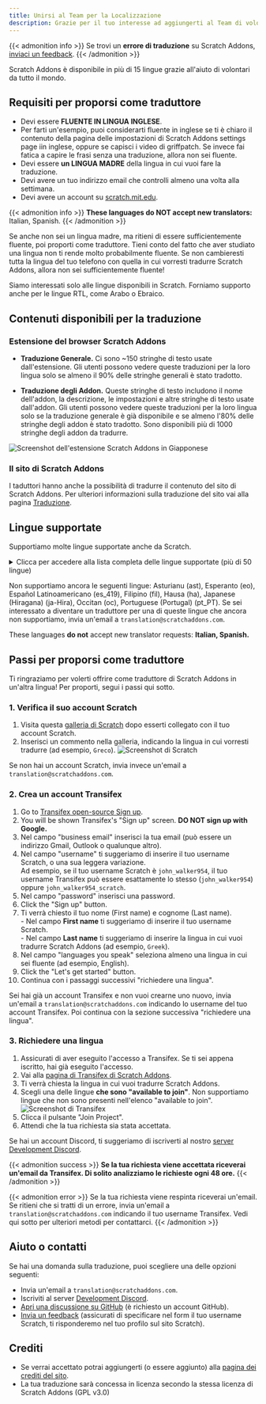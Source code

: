 ```yaml
---
title: Unirsi al Team per la Localizzazione
description: Grazie per il tuo interesse ad aggiungerti al Team di volontari che traducono Scratch Addons in altre lingue! Scratch Addons è un progetto open source no-profit che si occupa di mantenere l'estensione e creare nuovi addon grazie a sviluppatori web volontari.
---
```


{{< admonition info >}}
Se trovi un **errore di traduzione** su Scratch Addons, [inviaci un feedback](/feedback).
{{< /admonition >}}

Scratch Addons è disponibile in più di 15 lingue grazie all'aiuto di volontari da tutto il mondo.

## Requisiti per proporsi come traduttore

* Devi essere **FLUENTE IN LINGUA INGLESE**.
* Per farti un'esempio, puoi considerarti fluente in inglese se ti è chiaro il contenuto della pagina delle impostazioni di Scratch Addons settings page iin inglese, oppure se capisci i video di griffpatch. Se invece fai fatica a capire le frasi senza una traduzione, allora non sei fluente.
* Devi essere **un LINGUA MADRE** della lingua in cui vuoi fare la traduzione.
* Devi avere un tuo indirizzo email che controlli almeno una volta alla settimana.
* Devi avere un account su [scratch.mit.edu](https://scratch.mit.edu).

{{< admonition info >}}
**These languages do NOT accept new translators:** Italian, Spanish.<!-- This list of languages is also found below. Remember to update both. -->
{{< /admonition >}}

Se anche non sei un lingua madre, ma ritieni di essere sufficientemente fluente, poi proporti come traduttore. Tieni conto del fatto che aver studiato una lingua non ti rende molto probabilmente fluente. Se non cambieresti tutta la lingua del tuo telefono con quella in cui vorresti tradurre Scratch Addons, allora non sei sufficientemente fluente! 

Siamo interessati solo alle lingue disponibili in Scratch. Forniamo supporto anche per le lingue RTL, come Arabo o Ebraico.

## Contenuti disponibili per la traduzione

### Estensione del browser Scratch Addons

- **Traduzione Generale.** Ci sono ~150 stringhe di testo usate dall'estensione. Gli utenti possono vedere queste traduzioni per la loro lingua solo se almeno il 90% delle stringhe generali è stato tradotto.

- **Traduzione degli Addon.** Queste stringhe di testo includono il nome dell'addon, la descrizione, le impostazioni e altre stringhe di testo usate dall'addon. Gli utenti possono vedere queste traduzioni per la loro lingua solo se la traduzione generale è già disponibile e se almeno l'80% delle stringhe degli addon è stato tradotto. Sono disponibili più di 1000 stringhe degli addon da tradurre.

![Screenshot dell'estensione Scratch Addons in Giapponese](/assets/img/docs/transifex-general-vs-addons.png)

### Il sito di Scratch Addons

I taduttori hanno anche la possibilità di tradurre il contenuto del sito di Scratch Addons. Per ulteriori informazioni sulla traduzione del sito vai alla pagina [Traduzione](https://github.com/ScratchAddons/website-v2/wiki/Translating).

## Lingue supportate

Supportiamo molte lingue supportate anche da Scratch.

<details>
<summary>Clicca per accedere alla lista completa delle lingue supportate (più di 50 lingue)</summary>
Abkhaz (ab), Afrikaans (af), Amharic (am), Aragonese (an), Arabic (ar), Azerbaijani (az), Belarusian (be), Bulgarian (bg), Bengali (bn), Catalan (ca), Central Kurdish (ckb), Czech (cs), Welsh (cy), Danish (da), German (de), Greek (el), Spanish (es), Estonian (et), Basque (eu), Persian (fa), Finnish (fi), French (fr), Western Frisian (fy), Irish (ga), Gaelic, Scottish (gd), Galician (gl), Hebrew (he), Hindi (hi), Croatian (hr), Haitian (Haitian Creole) (ht), Hungarian (hu), Armenian (hy), Indonesian (id), Icelandic (is), Italian (it), Japanese (ja), Georgian (ka), Kazakh (kk), Khmer (km), Korean (ko), Kurdish (ku), Lithuanian (lt), Latvian (lv), Maori (mi), Mongolian (mn), Norwegian Bokmål (nb), Dutch (nl), Norwegian Nynorsk (nn), Northern Sotho (nso), Odia (or), Polish (pl), Portuguese (Brazil) (pt_BR), Quechua (qu), Rapa Nui (rap), Romanian (ro), Russian (ru), Slovak (sk), Slovenian (sl), Serbian (sr), Swedish (sv), Swahili (sw), Thai (th), Tswana (tn), Turkish (tr), Ukrainian (uk), Uzbek (uz), Vietnamese (vi), Xhosa (xh), Chinese (China) (zh_CN), Chinese (Taiwan) (zh_TW), Zulu (zu).
</details>

Non supportiamo ancora le seguenti lingue: Asturianu (ast), Esperanto (eo), Español Latinoamericano (es_419), Filipino (fil), Hausa (ha), Japanese (Hiragana) (ja-Hira), Occitan (oc), Portuguese (Portugal) (pt_PT). Se sei interessato a diventare un traduttore per una di queste lingue che ancora non supportiamo, invia un'email a `translation@scratchaddons.com`.

These languages **do not** accept new translator requests: **Italian, Spanish.**<!-- This list of languages is also found above. Remember to update both. -->

## Passi per proporsi come traduttore

Ti ringraziamo per volerti offrire come traduttore di Scratch Addons in un'altra lingua! Per proporti, segui i passi qui sotto.

### 1. Verifica il suo account Scratch
1. Visita questa [galleria di Scratch](https://scratch.mit.edu/studios/33665222/comments) dopo esserti collegato con il tuo account Scratch.
1. Inserisci un commento nella galleria, indicando la lingua in cui vorresti tradurre (ad esempio, `Greco`). 
![Screenshot di Scratch](/assets/img/docs/scratch-req-language.png)

Se non hai un account Scratch, invia invece un'email a `translation@scratchaddons.com`.

### 2. Crea un account Transifex
1. Go to [Transifex open-source Sign up](https://app.transifex.com/signup/open-source/?join_org=scratch-addons&join_project=scratch-addons-extension).  
1. You will be shown Transifex's "Sign up" screen. **DO NOT sign up with Google.**  
1. Nel campo "business email" inserisci la tua email (può essere un indirizzo Gmail, Outlook o qualunque altro).
1. Nel campo "username" ti suggeriamo di inserire il tuo username  Scratch, o una sua leggera variazione.  
Ad esempio, se il tuo username Scratch è `john_walker954`, il tuo username Transifex può essere esattamente lo stesso (`john_walker954`) oppure `john_walker954_scratch`.
1. Nel campo "password" inserisci una password.
1. Click the "Sign up" button.
1. Ti verrà chiesto il tuo nome (First name) e cognome (Last name).  
\- Nel campo **First name** ti suggeriamo di inserire il tuo username Scratch.  
\- Nel campo **Last name** ti suggeriamo di inserire la lingua in cui vuoi tradurre Scratch Addons (ad esempio, `Greek`).
1. Nel campo "languages you speak" seleziona almeno una lingua in cui sei fluente (ad esempio, English).
1. Click the "Let's get started" button.
1. Continua con i passaggi successivi "richiedere una lingua".

Sei hai già un account Transifex e non vuoi crearne uno nuovo, invia un'email a `translation@scratchaddons.com` indicando lo username del tuo account Transifex. Poi continua con la sezione successiva "richiedere una lingua".

### 3. Richiedere una lingua
1. Assicurati di aver eseguito l'accesso a Transifex. Se ti sei appena iscritto, hai già eseguito l'accesso.
1. Vai alla [pagina di Transifex di Scratch Addons](https://app.transifex.com/join/?o=scratch-addons&p=scratch-addons-extension&t=opensource).
1. Ti verrà chiesta la lingua in cui vuoi tradurre Scratch Addons.
1. Scegli una delle lingue **che sono "available to join"**. Non supportiamo lingue che non sono presenti nell'elenco "available to join".  
![Screenshot di Transifex](/assets/img/docs/transifex-req-language.png)
1. Clicca il pulsante "Join Project".
1. Attendi che la tua richiesta sia stata accettata.

Se hai un account Discord, ti suggeriamo di iscriverti al nostro [server Development Discord](https://discord.gg/Ak8sCDQ).

{{< admonition success >}}
**Se la tua richiesta viene accettata riceverai un'email da Transifex. Di solito analizziamo le richieste ogni 48 ore.**
{{< /admonition >}}

{{< admonition error >}}
Se la tua richiesta viene respinta riceverai un'email. Se ritieni che si tratti di un errore, invia un'email a `translation@scratchaddons.com` indicando il tuo username Transifex. Vedi qui sotto per ulteriori metodi per contattarci.
{{< /admonition >}}

## Aiuto o contatti

Se hai una domanda sulla traduzione, puoi scegliere una delle opzioni seguenti:
- Invia un'email a `translation@scratchaddons.com`.
- Iscriviti al server [Development Discord](https://discord.gg/Ak8sCDQ).
- [Apri una discussione su GitHub](https://github.com/ScratchAddons/ScratchAddons/discussions) (è richiesto un account GitHub).
- [Invia un feedback](/feedback) (assicurati di specificare nel form il tuo username Scratch, ti risponderemo nel tuo profilo sul sito Scratch).

## Crediti

- Se verrai accettato potrai aggiungerti (o essere aggiunto) alla [pagina dei crediti del sito](/credits).
- La tua traduzione sarà concessa in licenza secondo la stessa licenza di Scratch Addons (GPL v3.0)
